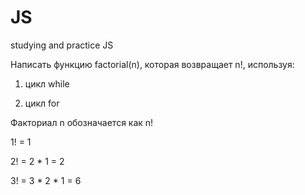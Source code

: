 # JS
studying and practice JS

Написать функцию factorial(n), которая возвращает n!, используя:

1)	цикл while

2)	цикл for

Факториал n обозначается как n!

1! = 1

2! = 2 * 1 = 2

3! = 3 * 2 * 1 = 6
